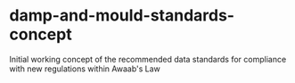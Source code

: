 # damp-and-mould-standards-concept
Initial working concept of the recommended data standards for compliance with new regulations within Awaab's Law
